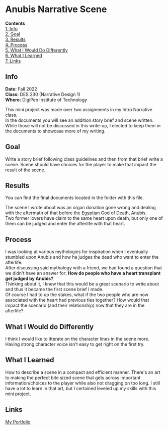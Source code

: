 # Anubis Narrative Scene
**Contents**  
[1. Info](#info)  
[2. Goal](#goal)  
[3. Results](#results)  
[4. Process](#process)  
[5. What I Would Do Differently](#what-i-would-do-differently)  
[6. What I Learned](#what-i-learned)  
[7. Links](#links)  

## Info
**Date:** Fall 2022  
**Class:** DES 230 (Narrative Design 1)  
**Where:** DigiPen Institute of Technology  

This mini project was made over two assignments in my Intro Narrative class.  
In the documents you will see an addition story brief and scene written. While those will not be discussed in this write-up, I elected to keep them in the documents to showcase more of my writing.

## Goal
Write a story brief following class guidelines and then from that brief write a scene. Scene should have choices for the player to make that impact the result of the scene.
## Results
You can find the final documents located in the folder with this file.  

The scene I wrote about was an organ donation gone wrong and dealing with the aftermath of that before the Egyptian God of Death, Anubis.  
Two former lovers have claim to the same heart upon death, but only one of them can be judged and enter the afterlife with that heart.
## Process

I was looking at various mythologies for inspiration when I eventually stumbled upon Anubis and how he judges the dead who want to enter the afterlife.   
After discussing said mythology with a friend, we had found a question that we didn't have an answer for: **How do people who have a heart transplant get judged by Anubis?**  
Thinking about it, I knew that this would be a great scenario to write about and thus it became the first scene brief I made.  
Of course I had to up the stakes, what if the two people who are now associated with the heart had previous ties together? How would that impact the scenario (and their relationship) now that they are in the afterlife? 

## What I Would do Differently
I think I would like to itterate on the character lines in the scene more. Having strong character voice isn't easy to get right on the first try. 
## What I Learned
How to describe a scene in a compact and efficient manner. There's an art to making the perfect bite sized scene that gets across important information/choices to the player while also not dragging on too long. I still have a lot to learn in that art, but I certained leveled up my skills with this mini project.
## Links
[My Portfolio](https://github.com/ksanti6/portfolio)  